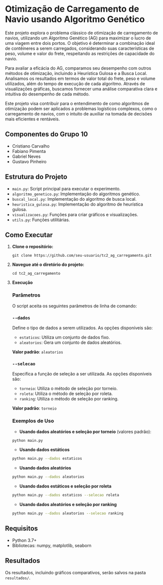 # Otimização de Carregamento de Navio usando Algoritmo Genético

Este projeto explora o problema clássico de otimização de carregamento de navios, utilizando um Algoritmo Genético (AG) para maximizar o lucro de uma viagem entre dois portos. O objetivo é determinar a combinação ideal de contêineres a serem carregados, considerando suas características de peso, volume e valor do frete, respeitando as restrições de capacidade do navio.

Para avaliar a eficácia do AG, comparamos seu desempenho com outros métodos de otimização, incluindo a Heurística Gulosa e a Busca Local. Analisamos os resultados em termos de valor total do frete, peso e volume utilizados, além do tempo de execução de cada algoritmo. Através de visualizações gráficas, buscamos fornecer uma análise comparativa clara e intuitiva do desempenho de cada método.

Este projeto visa contribuir para o entendimento de como algoritmos de otimização podem ser aplicados a problemas logísticos complexos, como o carregamento de navios, com o intuito de auxiliar na tomada de decisões mais eficientes e rentáveis.

## **Componentes do Grupo 10**

- Cristiano Carvalho
- Fabiano Pimenta
- Gabriel Neves
- Gustavo Pinheiro

## Estrutura do Projeto

- `main.py`: Script principal para executar o experimento.
- `algoritmo_genetico.py`: Implementação do algoritmos genético.
- `buscal_local.py`: Implementação do algoritmo de busca local.
- `heuristica_gulosa.py`: Implementação do algoritmo de heurística gulosa.
- `visualizacoes.py`: Funções para criar gráficos e visualizações.
- `utils.py`: Funções utilitárias.

## Como Executar

1. **Clone o repositório:**
   ```
   git clone https://github.com/seu-usuario/tc2_ag_carregamento.git
   ```
2. **Navegue até o diretório do projeto:**
   ```
   cd tc2_ag_carregamento
   ```
3. **Execução**

   ### **Parâmetros**

   O script aceita os seguintes parâmetros de linha de comando:

   ### `--dados`

   Define o tipo de dados a serem utilizados. As opções disponíveis são:

   - `estaticos`: Utiliza um conjunto de dados fixo.
   - `aleatorios`: Gera um conjunto de dados aleatórios.

   **Valor padrão**: `aleatorios`

   ### `--selecao`

   Especifica a função de seleção a ser utilizada. As opções disponíveis são:

   - `torneio`: Utiliza o método de seleção por torneio.
   - `roleta`: Utiliza o método de seleção por roleta.
   - `ranking`: Utiliza o método de seleção por ranking.

   **Valor padrão**: `torneio`

   ### Exemplos de Uso

   - **Usando dados aleatórios e seleção por torneio** (valores padrão):
   ```bash
   python main.py
   ```
   - **Usando dados estáticos**
   ```bash
   python main.py --dados estaticos
   ```
   - **Usando dados aleatórios**
   ```bash
   python main.py --dados aleatorios
   ```
   - **Usando dados estáticos e seleção por roleta**
   ```bash
   python main.py --dados estaticos --selecao roleta
   ```
   - **Usando dados aleatórios e seleção por ranking**
   ```bash
   python main.py --dados aleatorios --selecao ranking
   ```

## Requisitos

- Python 3.7+
- Bibliotecas: numpy, matplotlib, seaborn

## Resultados

Os resultados, incluindo gráficos comparativos, serão salvos na pasta `resultados/`.
